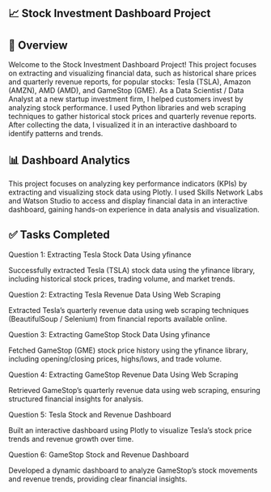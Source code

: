 ## 📈 Stock Investment Dashboard Project

## 🚀 Overview

Welcome to the Stock Investment Dashboard Project! This project focuses on extracting and visualizing financial data, such as historical share prices and quarterly revenue reports, for popular stocks: Tesla (TSLA), Amazon (AMZN), AMD (AMD), and GameStop (GME). As a Data Scientist / Data Analyst at a new startup investment firm, I helped customers invest by analyzing stock performance. I used Python libraries and web scraping techniques to gather historical stock prices and quarterly revenue reports. After collecting the data, I visualized it in an interactive dashboard to identify patterns and trends.

## 📊 Dashboard Analytics

This project focuses on analyzing key performance indicators (KPIs) by extracting and visualizing stock data using Plotly. I used Skills Network Labs and Watson Studio to access and display financial data in an interactive dashboard, gaining hands-on experience in data analysis and visualization.

## ✅ Tasks Completed

Question 1: Extracting Tesla Stock Data Using yfinance

Successfully extracted Tesla (TSLA) stock data using the yfinance library, including historical stock prices, trading volume, and market trends.

Question 2: Extracting Tesla Revenue Data Using Web Scraping

Extracted Tesla’s quarterly revenue data using web scraping techniques (BeautifulSoup / Selenium) from financial reports available online.

Question 3: Extracting GameStop Stock Data Using yfinance

Fetched GameStop (GME) stock price history using the yfinance library, including opening/closing prices, highs/lows, and trade volume.

Question 4: Extracting GameStop Revenue Data Using Web Scraping

Retrieved GameStop’s quarterly revenue data using web scraping, ensuring structured financial insights for analysis.

Question 5: Tesla Stock and Revenue Dashboard

Built an interactive dashboard using Plotly to visualize Tesla’s stock price trends and revenue growth over time.

Question 6: GameStop Stock and Revenue Dashboard

Developed a dynamic dashboard to analyze GameStop’s stock movements and revenue trends, providing clear financial insights.
